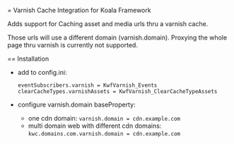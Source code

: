 = Varnish Cache Integration for Koala Framework

Adds support for Caching asset and media urls thru a varnish cache.

Those urls will use a different domain (varnish.domain). Proxying the whole page thru varnish is currently not supported.

== Installation

- add to config.ini:

    `eventSubscribers.varnish = KwfVarnish_Events`
    `clearCacheTypes.varnishAssets = KwfVarnish_ClearCacheTypeAssets`

- configure varnish.domain baseProperty:
    - one cdn domain: `varnish.domain = cdn.example.com`
    - multi domain web with different cdn domains: `kwc.domains.com.varnish.domain = cdn.example.com`
